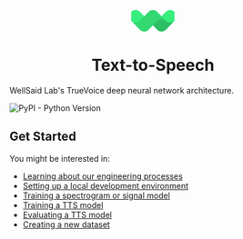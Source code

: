 <p align="center"><img width="15%" src="mark.svg" /></p>

<h1 align="center">Text-to-Speech</h3>

WellSaid Lab's TrueVoice deep neural network architecture.

![PyPI - Python Version](https://img.shields.io/badge/python-3.6-blue.svg)

## Get Started

You might be interested in:

- [Learning about our engineering processes](./docs/ENGINEERING_PROCESSES.md)
- [Setting up a local development environment](./docs/LOCAL_SETUP.md)
- [Training a spectrogram or signal model](./docs/TRAIN_MODEL.md)
- [Training a TTS model](./docs/TRAIN_TTS_MODEL.md)
- [Evaluating a TTS model](./docs/EVALUATE_A_MODEL.md)
- [Creating a new dataset](./docs/PREPROCESSING_DATASETS.md)
